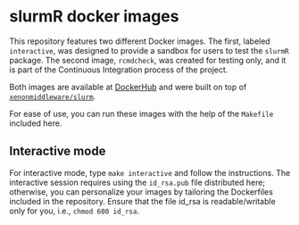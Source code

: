 # slurmR docker images

This repository features two different Docker images. The first, labeled
`interactive`, was designed to provide a sandbox for users to test the
`slurmR` package. The second image, `rcmdcheck`, was created for testing
only, and it is part of the Continuous Integration process of the project.

Both images are available at [DockerHub](https://hub.docker.com/r/uscbiostats/slurmr)
and were built on top of
[`xenonmiddleware/slurm`](https://hub.docker.com/r/xenonmiddleware/slurm).

For ease of use, you can run these images with the help of the `Makefile`
included here.

## Interactive mode

For interactive mode, type `make interactive` and follow the instructions.
The interactive session requires using the `id_rsa.pub` file distributed here;
otherwise, you can personalize your images by tailoring the Dockerfiles
included in the repository. Ensure that the file id_rsa is readable/writable
only for you, i.e., `chmod 600 id_rsa`.
